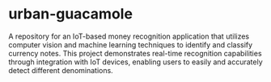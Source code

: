 # urban-guacamole
A repository for an IoT-based money recognition application that utilizes computer vision and machine learning techniques to identify and classify currency notes. This project demonstrates real-time recognition capabilities through integration with IoT devices, enabling users to easily and accurately detect different denominations.

